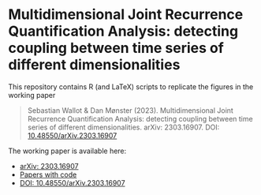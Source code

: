 # Multidimensional Joint Recurrence Quantification Analysis: detecting coupling between time series of different dimensionalities

This repository contains R (and LaTeX) scripts to replicate the figures in the working paper

> Sebastian Wallot & Dan Mønster (2023).
> Multidimensional Joint Recurrence Quantification Analysis: detecting coupling between time series of different dimensionalities.
> arXiv: 2303.16907. DOI: [10.48550/arXiv.2303.16907](https://doi.org/10.48550/arXiv.2303.16907)


The working paper is available here: 

* [arXiv: 2303.16907](http://arxiv.org/abs/2303.16907)
* [Papers with code](https://physics.paperswithcode.com/paper/multidimensional-joint-recurrence)
* [DOI: 10.48550/arXiv.2303.16907](https://doi.org/10.48550/arXiv.2303.16907)
